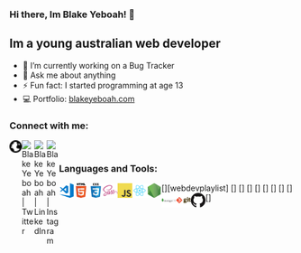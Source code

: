 ### Hi there, Im Blake Yeboah! 👋

## Im a young australian web developer

- 🔭 I’m currently working on a Bug Tracker
- 💬 Ask me about anything
- ⚡ Fun fact: I started programming at age 13
- 💻 Portfolio: [blakeyeboah.com](https://www.blakeyeboah.com/)

### Connect with me:

[<img align="left" alt="blakeyeboah.com" width="22px" src="https://raw.githubusercontent.com/iconic/open-iconic/master/svg/globe.svg" />][website]
[<img align="left" alt="Blake Yeboah | Twitter" width="22px" src="https://cdn.jsdelivr.net/npm/simple-icons@v3/icons/twitter.svg" />][twitter]
[<img align="left" alt="Blake Yeboah | LinkedIn" width="22px" src="https://cdn.jsdelivr.net/npm/simple-icons@v3/icons/linkedin.svg" />][linkedin]
[<img align="left" alt="Blake Yeboah | Instagram" width="22px" src="https://cdn.jsdelivr.net/npm/simple-icons@v3/icons/instagram.svg" />][instagram]

<br />

### Languages and Tools:

[<img align="left" alt="Visual Studio Code" width="26px" src="https://raw.githubusercontent.com/github/explore/80688e429a7d4ef2fca1e82350fe8e3517d3494d/topics/visual-studio-code/visual-studio-code.png" />][webdevplaylist]
[<img align="left" alt="HTML5" width="26px" src="https://raw.githubusercontent.com/github/explore/80688e429a7d4ef2fca1e82350fe8e3517d3494d/topics/html/html.png" />]
[<img align="left" alt="CSS3" width="26px" src="https://raw.githubusercontent.com/github/explore/80688e429a7d4ef2fca1e82350fe8e3517d3494d/topics/css/css.png" />]
[<img align="left" alt="Sass" width="26px" src="https://raw.githubusercontent.com/github/explore/80688e429a7d4ef2fca1e82350fe8e3517d3494d/topics/sass/sass.png" />]
[<img align="left" alt="JavaScript" width="26px" src="https://raw.githubusercontent.com/github/explore/80688e429a7d4ef2fca1e82350fe8e3517d3494d/topics/javascript/javascript.png" />]
[<img align="left" alt="React" width="26px" src="https://raw.githubusercontent.com/github/explore/80688e429a7d4ef2fca1e82350fe8e3517d3494d/topics/react/react.png" />]
[<img align="left" alt="Node.js" width="26px" src="https://raw.githubusercontent.com/github/explore/80688e429a7d4ef2fca1e82350fe8e3517d3494d/topics/nodejs/nodejs.png" />]
[<img align="left" alt="MongoDB" width="26px" src="https://raw.githubusercontent.com/github/explore/80688e429a7d4ef2fca1e82350fe8e3517d3494d/topics/mongodb/mongodb.png" />]
[<img align="left" alt="Git" width="26px" src="https://raw.githubusercontent.com/github/explore/80688e429a7d4ef2fca1e82350fe8e3517d3494d/topics/git/git.png" />]
[<img align="left" alt="GitHub" width="26px" src="https://raw.githubusercontent.com/github/explore/78df643247d429f6cc873026c0622819ad797942/topics/github/github.png" />]

[website]: https://blakeyeboah.com
[twitter]: https://twitter.com/BlakeYeboah
[instagram]: https://www.instagram.com/blake_yeboah/
[linkedin]: https://au.linkedin.com/in/blake-yeboah-ba5715192
